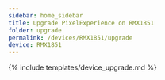 ```yaml
---
sidebar: home_sidebar
title: Upgrade PixelExperience on RMX1851
folder: upgrade
permalink: /devices/RMX1851/upgrade
device: RMX1851
---
```

{% include templates/device_upgrade.md %}
